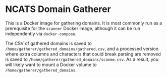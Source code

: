 # NCATS Domain Gatherer #

This is a Docker image for gathering domains.  It is most commonly run
as a prerequisite for the `scanner` Docker image, although it can be
run independently via `docker-compose`.

The CSV of gathered domains is saved to
`/home/gatherer/gathered_domains/gathered.csv`, and a processed
version where extra columns and characters that could break parsing
are removed is saved to `/home/gatherer/gathered_domains/scanme.csv`.
As a result, you will likely want to mount a Docker volume to
`/home/gatherer/gathered_domains`.
